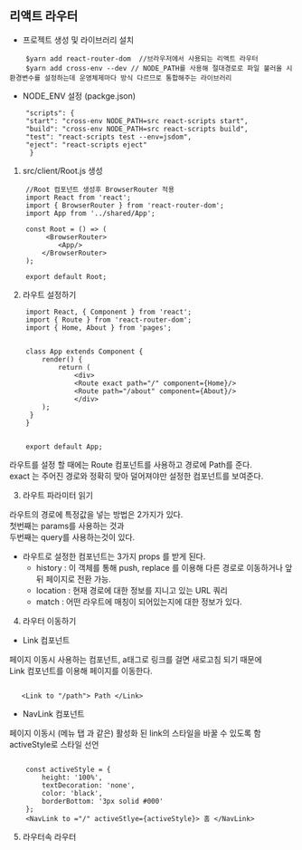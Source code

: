## 리액트 라우터


- 프로젝트 생성 및 라이브러리 설치

``` react
    $yarn add react-router-dom  //브라우저에서 사용되는 리액트 라우터  
    $yarn add cross-env --dev // NODE_PATH를 사용해 절대경로로 파일 불러올 시 환경변수를 설정하는데 운영체제마다 방식 다르므로 통합해주는 라이브러리  
```


- NODE_ENV 설정 (packge.json)

``` react
    "scripts": {  
    "start": "cross-env NODE_PATH=src react-scripts start",  
    "build": "cross-env NODE_PATH=src react-scripts build",  
    "test": "react-scripts test --env=jsdom",  
    "eject": "react-scripts eject"  
     }  
``` 


1. src/client/Root.js 생성

```
    //Root 컴포넌트 생성후 BrowserRouter 적용
    import React from 'react';
    import { BrowserRouter } from 'react-router-dom';
    import App from '../shared/App';

    const Root = () => (
         <BrowserRouter>
            <App/>
        </BrowserRouter>
    );

    export default Root;
```


2. 라우트 설정하기 

```
    import React, { Component } from 'react';
    import { Route } from 'react-router-dom';
    import { Home, About } from 'pages';


    class App extends Component {
        render() {
            return (
                <div>
                <Route exact path="/" component={Home}/>
                <Route path="/about" component={About}/>
                </div>
        );
     }
    }
    

    export default App;
```

  라우트를 설정 할 때에는 Route 컴포넌트를 사용하고 경로에 Path를 준다.  
  exact 는 주어진 경로와 정확히 맞아 덜어져야만 설정한 컴포넌트를 보여준다.  

3. 라우트 파라미터 읽기

라우트의 경로에 특정값을 넣는 방법은 2가지가 있다.   
첫번째는 params를 사용하는 것과    
두번째는 query를 사용하는것이 있다.   

- 라우트로 설정한 컴포넌트는 3가지 props 를 받게 된다.
  - history : 이 객체를 통해 push, replace 를 이용해 다른 경로로 이동하거나 앞 뒤 페이지로 전환 가능.
  - location : 현재 경로에 대한 정보를 지니고 있는 URL 쿼리
  - match : 어떤 라우트에 매칭이 되어있는지에 대한 정보가 있다.


4. 라우터 이동하기

- Link 컴포넌트

페이지 이동시 사용하는 컴포넌트, a태그로 링크를 걸면 새로고침 되기 때문에    
Link 컴포넌트를 이용해 페이지를 이동한다.

```Link

   <Link to "/path"> Path </Link> 

```

- NavLink 컴포넌트

페이지 이동시 (메뉴 탭 과 같은) 활성화 된 link의 스타일을 바꿀 수 있도록 함   
activeStyle로 스타일 선언

```NavLink

    const activeStyle = {
        height: '100%',
        textDecoration: 'none',
        color: 'black',
        borderBottom: '3px solid #000'
    };
    <NavLink to ="/" activeStlye={activeStyle}> 홈 </NavLink>

```


5. 라우터속 라우터